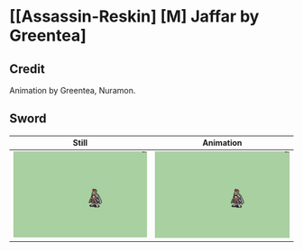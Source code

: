 # [\[Assassin-Reskin\] \[M\] Jaffar by Greentea]

## Credit

Animation by Greentea, Nuramon.
	
## Sword

| Still | Animation |
| :---: | :-------: |
| ![Sword still](./Sword_000.png) | ![Sword animation](./Sword.gif) |
